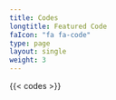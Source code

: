 ```yaml
---
title: Codes
longtitle: Featured Code
faIcon: "fa fa-code"
type: page
layout: single
weight: 3
---
```


{{< codes >}}